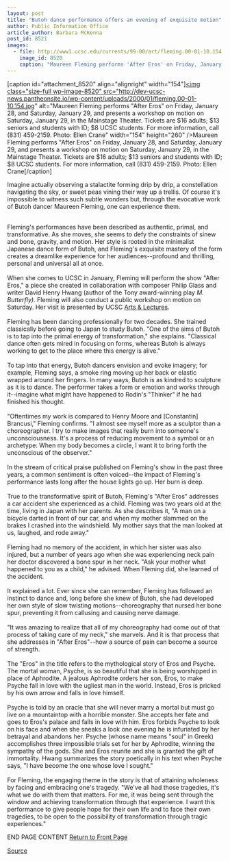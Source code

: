 ```yaml
---
layout: post
title: "Butoh dance performance offers an evening of exquisite motion"
author: Public Information Office
article_author: Barbara McKenna
post_id: 8521
images:
  - file: http://www1.ucsc.edu/currents/99-00/art/fleming.00-01-10.154.jpg
    image_id: 8520
    caption: "Maureen Fleming performs 'After Eros' on Friday, January 28, and Saturday, January 29, and presents a workshop on motion on Saturday, January 29, in the Mainstage Theater. Tickets are $16 adults; $13 seniors and students with ID; $8 UCSC students. For more information, call (831) 459-2159. Photo: Ellen Crane"
---
```


[caption id="attachment_8520" align="alignright" width="154"]<a href="http://dev-ucsc-news.pantheonsite.io/wp-content/uploads/2000/01/fleming.00-01-10.154.jpg"><img class="size-full wp-image-8520" src="http://dev-ucsc-news.pantheonsite.io/wp-content/uploads/2000/01/fleming.00-01-10.154.jpg" alt="Maureen Fleming performs "After Eros" on Friday, January 28, and Saturday, January 29, and presents a workshop on motion on Saturday, January 29, in the Mainstage Theater. Tickets are $16 adults; $13 seniors and students with ID; $8 UCSC students. For more information, call (831) 459-2159. Photo: Ellen Crane" width="154" height="260" /></a>Maureen Fleming performs "After Eros" on Friday, January 28, and Saturday, January 29, and presents a workshop on motion on Saturday, January 29, in the Mainstage Theater. Tickets are $16 adults; $13 seniors and students with ID; $8 UCSC students. For more information, call (831) 459-2159. Photo: Ellen Crane[/caption]
<p>
  Imagine actually observing a stalactite forming drip by drip, a constellation navigating the sky, or sweet peas vining their way up a trellis. Of course it's impossible to witness such subtle wonders but, through the evocative work of Butoh dancer Maureen Fleming, one can experience them.<br>
  <br>
</p>Fleming's performances have been described as authentic, primal, and transformative. As she moves, she seems to defy the constraints of sinew and bone, gravity, and motion. Her style is rooted in the minimalist Japanese dance form of Butoh, and Fleming's exquisite mastery of the form creates a dreamlike experience for her audiences--profound and thrilling, personal and universal all at once.<br>
<br>
When she comes to UCSC in January, Fleming will perform the show "After Eros," a piece she created in collaboration with composer Philip Glass and writer David Henry Hwang (author of the Tony award-winning play <i>M. Butterfly).</i> Fleming will also conduct a public workshop on motion on Saturday. Her visit is presented by UCSC <a href="http://events.ucsc.edu/artslecs">Arts &amp; Lectures</a>.<br>
<br>
Fleming has been dancing professionally for two decades. She trained classically before going to Japan to study Butoh. "One of the aims of Butoh is to tap into the primal energy of transformation," she explains. "Classical dance often gets mired in focusing on forms, whereas Butoh is always working to get to the place where this energy is alive."<br>
<br>
To tap into that energy, Butoh dancers envision and evoke imagery; for example, Fleming says, a smoke ring moving up her back or elastic wrapped around her fingers. In many ways, Butoh is as kindred to sculpture as it is to dance. The performer takes a form or emotion and works through it--imagine what might have happened to Rodin's "Thinker" if he had finished his thought.<br>
<br>
"Oftentimes my work is compared to Henry Moore and [Constantin] Brancusi," Fleming confirms. "I almost see myself more as a sculptor than a choreographer. I try to make images that really burn into someone's unconsciousness. It's a process of reducing movement to a symbol or an archetype: When my body becomes a circle, I want it to bring forth the unconscious of the observer."<br>
<br>
In the stream of critical praise published on Fleming's show in the past three years, a common sentiment is often voiced--the impact of Fleming's performance lasts long after the house lights go up. Her burn is deep.<br>
<br>
True to the transformative spirit of Butoh, Fleming's "After Eros" addresses a car accident she experienced as a child. Fleming was two years old at the time, living in Japan with her parents. As she describes it, "A man on a bicycle darted in front of our car, and when my mother slammed on the brakes I crashed into the windshield. My mother says that the man looked at us, laughed, and rode away."<br>
<br>
Fleming had no memory of the accident, in which her sister was also injured, but a number of years ago when she was experiencing neck pain her doctor discovered a bone spur in her neck. "Ask your mother what happened to you as a child," he advised. When Fleming did, she learned of the accident.<br>
<br>
It explained a lot. Ever since she can remember, Fleming has followed an instinct to dance and, long before she knew of Butoh, she had developed her own style of slow twisting motions--choreography that nursed her bone spur, preventing it from callusing and causing nerve damage.<br>
<br>
"It was amazing to realize that all of my choreography had come out of that process of taking care of my neck," she marvels. And it is that process that she addresses in "After Eros"--how a source of pain can become a source of strength.<br>
<br>
The "Eros" in the title refers to the mythological story of Eros and Psyche. The mortal woman, Psyche, is so beautiful that she is being worshipped in place of Aphrodite. A jealous Aphrodite orders her son, Eros, to make Psyche fall in love with the ugliest man in the world. Instead, Eros is pricked by his own arrow and falls in love himself.<br>
<br>
Psyche is told by an oracle that she will never marry a mortal but must go live on a mountaintop with a horrible monster. She accepts her fate and goes to Eros's palace and falls in love with him. Eros forbids Psyche to look on his face and when she sneaks a look one evening he is infuriated by her betrayal and abandons her. Psyche (whose name means "soul" in Greek) accomplishes three impossible trials set for her by Aphrodite, winning the sympathy of the gods. She and Eros reunite and she is granted the gift of immortality. Hwang summarizes the story poetically in his text when Psyche says, "I have become the one whose love I sought."<br>
<br>
For Fleming, the engaging theme in the story is that of attaining wholeness by facing and embracing one's tragedy. "We've all had those tragedies, it's what we do with them that matters. For me, it was being sent through the window and achieving transformation through that experience. I want this performance to give people hope for their own life and to face their own tragedies, to be open to the possibility of transformation through tragic experiences."
<p>
  END PAGE CONTENT <a href="../../index.html">Return to Front Page</a> <img align="bottom" alt=" " border="0" height="1" src="../../images/trans.gif" width="385">
</p>
<p><a href="http://www1.ucsc.edu/currents/99-00/01-10/fleming.html" title="Permalink to fleming">Source</a></p>

